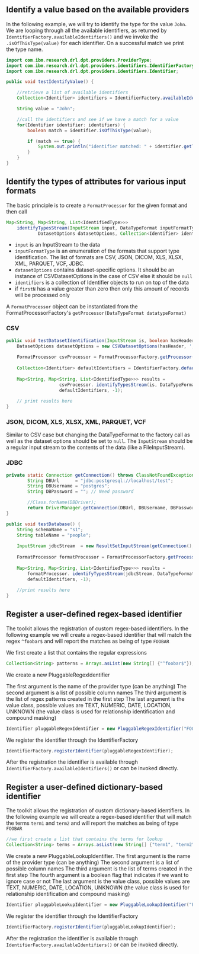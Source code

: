 ## Identify a value based on the available providers

In the following example, we will try to identify the type for the value `John`. We are looping through all the available identifiers, as returned by `IdentifierFactory.availableIdentifiers()` and we invoke the `.isOfThisType(value)` for each identifier. On a successful match we print the type name. 

```java
import com.ibm.research.drl.dpt.providers.ProviderType;
import com.ibm.research.drl.dpt.providers.identifiers.IdentifierFactory;
import com.ibm.research.drl.dpt.providers.identifiers.Identifier;

public void testIdentifyValue() {

    //retrieve a list of available identifiers
    Collection<Identifier> identifiers = IdentifierFactory.availableIdentifiers();

    String value = "John";

    //call the identifiers and see if we have a match for a value
    for(Identifier identifier: identifiers) {
        boolean match = identifier.isOfThisType(value);

        if (match == true) {
            System.out.println("identifier matched: " + identifier.getType().name());
        }
    }
}
```
 
## Identify the types of attributes for various input formats

The basic principle is to create a `FormatProcessor` for the given format and then call

```java
Map<String, Map<String, List<IdentifiedType>>> 
	identifyTypesStream(InputStream input, DataTypeFormat inputFormatType, 
			DatasetOptions datasetOptions, Collection<Identifier> identifiers, int firstN);
```

* `input` is an InputStream to the data
* `inputFormatType` is an enumeration of the formats that support type identification. The list of formats are CSV, JSON, DICOM, XLS, XLSX, XML, PARQUET, VCF, JDBC. 
* `datasetOptions` contains dataset-specific options. It should be an instance of CSVDatasetOptions in the case of CSV else it should be `null`
* `identifiers` is a collection of Identifier objects to run on top of the data
* if `firstN` has a value greater than zero then only this amount of records will be processed only

A `FormatProcessor` object can be instantiated from the FormatProcessorFactory's `getProcessor(DataTypeFormat datatypeFormat)`

### CSV

```java
public void testDatasetIdentification(InputStream is, boolean hasHeader) throws Exception {
    DatasetOptions datasetOptions = new CSVDatasetOptions(hasHeader, ',', '"', false);
    
    FormatProcessor csvProcessor = FormatProcessorFactory.getProcessor(DataTypeFormat.CSV);
    
    Collection<Identifier> defaultIdentifiers = IdentifierFactory.defaultIdentifiers();
    
    Map<String, Map<String, List<IdentifiedType>>> results = 
    				csvProcessor. identifyTypesStream(is, DataTypeFormat.CSV, datasetOptions, 
    				defaultIdentifiers, -1);
    		
	// print results here
}
```

### JSON, DICOM, XLS, XLSX, XML, PARQUET, VCF

Similar to CSV case but changing the DataTypeFormat to the factory call as well as the dataset options should be set to `null`. The `InputStream` should be a regular input stream to the contents of the data
(like a FileInputStream).


### JDBC

```java
private static Connection getConnection() throws ClassNotFoundException, SQLException {
        String DBUrl      = "jdbc:postgresql://localhost/test";
        String DBUsername = "postgres";
        String DBPassword = ""; // Need password

        //Class.forName(DBDriver);
        return DriverManager.getConnection(DBUrl, DBUsername, DBPassword);
}

public void testDatabase() {
	String schemaName = "s1";
	String tableName = "people";
	
	InputStream jdbcStream  = new ResultSetInputStream(getConnection(), schemaName, tableName);
	
	FormatProcessor formatProcessor = FormatProcessorFactory.getProcessor(DataTypeFormat.JDBC);
	
	Map<String, Map<String, List<IdentifiedType>>> results = 
		formatProcessor. identifyTypesStream(jdbcStream, DataTypeFormat.JDBC, null,
		defaultIdentifiers, -1);
		
	//print results here
}
```


## Register a user-defined regex-based identifier

The toolkit allows the registration of custom regex-based identifiers. In the following example we will create a regex-based identifier that will match the regex `^foobar$` and will report the matches as being of type `FOOBAR`

We first create a list that contains the regular expressions

```java
Collection<String> patterns = Arrays.asList(new String[] {"^foobar$"});
```
We create a new PluggableRegexIdentifier

The first argument is the name of the provider type (can be anything)
The second argument is a list of possible column names
The third argument is the list of regex patterns created in the first step
The last argument is the value class, possible values are TEXT, NUMERIC, DATE, LOCATION, UNKNOWN (the value class is used for relationship identification and compound masking)

```java
Identifier pluggableRegexIdentifier = new PluggableRegexIdentifier("FOOBAR", Arrays.asList(new String[] {"foo"}), patterns, ValueClass.TEXT);
```
We register the identifier through the IdentifierFactory
```java
IdentifierFactory.registerIdentifier(pluggableRegexIdentifier);
```
After the registration the identifier is available through `IdentifierFactory.availableIdentifiers()` or can be invoked directly.
 
## Register a user-defined dictionary-based identifier

The toolkit allows the registration of custom dictionary-based identifiers.
In the following example we will create a regex-based identifier that will match the terms `term1` and `term2` and will report the matches as being of type `FOOBAR`

```java
//we first create a list that contains the terms for lookup
Collection<String> terms = Arrays.asList(new String[] {"term1", "term2"});
```
We create a new PluggableLookupIdentifier. 
The first argument is the name of the provider type (can be anything)
The second argument is a list of possible column names 
The third argument is the list of terms created in the first step
The fourth argument is a boolean flag that indicates if we want to ignore case or not
The last argument is the value class, possible values are TEXT, NUMERIC, DATE, LOCATION, UNKNOWN (the value class is used for relationship identification and compound masking)
```java
Identifier pluggableLookupIdentifier = new PluggableLookupIdentifier("FOOBAR", Arrays.asList(new String[] {"foo"}), terms, true, ValueClass.TEXT);
```

We register the identifier through the IdentifierFactory
```java
IdentifierFactory.registerIdentifier(pluggableLookupIdentifier);
```
After the registration the identifier is available through `IdentifierFactory.availableIdentifiers()` or can be invoked directly.
